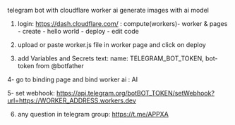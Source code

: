 telegram bot with cloudflare worker ai generate images with ai model 


1. login: https://dash.cloudflare.com/ :
compute(workers)- worker & pages - create - hello world - deploy - edit code
   
2. upload or paste worker.js file in worker page and click on deploy

3. add Variables and Secrets text: name: TELEGRAM_BOT_TOKEN, bot-token from @botfather
   
4- go to binding page and bind worker ai : AI
   
5- set webhook: https://api.telegram.org/botBOT_TOKEN/setWebhook?url=https://WORKER_ADDRESS.workers.dev

6. any question in telegram group: https://t.me/APPXA
